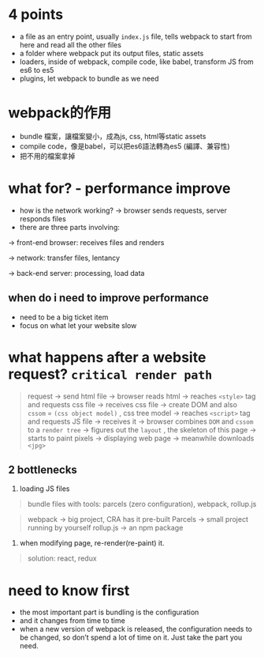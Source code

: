 # 4 points

- a file as an entry point, usually `index.js` file, tells webpack to start from here and read all the other files
- a folder where webpack put its output files, static assets
- loaders, inside of webpack, compile code, like babel, transform JS from es6 to es5
- plugins, let webpack to bundle as we need

# webpack的作用
- bundle 檔案，讓檔案變小，成為js, css, html等static assets
- compile code，像是babel，可以把es6語法轉為es5 (編譯、兼容性)
- 把不用的檔案拿掉


# what for? - performance improve

- how is the network working? → browser sends requests, server responds files
- there are three parts involving:

→ front-end browser: receives files and renders

→ network: transfer files, lentancy

→ back-end server:  processing, load data

## when do i need to improve performance

- need to be a big ticket item
- focus on what let your website slow

# what happens after a website request? `critical render path`

> request → send html file → browser reads html 
→ reaches `<style>` tag and requests css file → receives css file
→ create DOM and also `cssom`  = `(css object model)` , css tree model
→ reaches `<script>` tag and requests JS file → receives it
→ browser combines `DOM` and `cssom` to a `render tree`
→ figures out the `layout` , the skeleton of this page
→ starts to paint pixels → displaying web page
→ meanwhile downloads `<jpg>`
> 

## 2 bottlenecks

1. loading JS files

> bundle files with tools: parcels (zero configuration), webpack, rollup.js
> 

> webpack → big project, CRA has it pre-built
Parcels → small project running by yourself
rollup.js → an npm package
> 
1. when modifying page, re-render(re-paint) it.

> solution: react, redux
> 

# need to know first

- the most important part is bundling is the configuration
- and it changes from time to time
- when a new version of webpack is released, the configuration needs to be changed, so don’t spend a lot of time on it. Just take the part you need.

